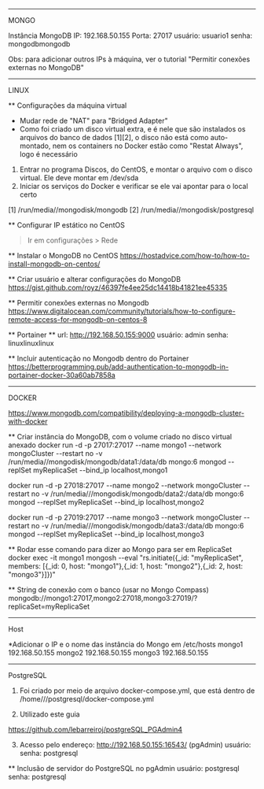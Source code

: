 ****
MONGO

Instância MongoDB
IP: 192.168.50.155
Porta: 27017
usuário: usuario1
senha: mongodbmongodb

Obs: para adicionar outros IPs à máquina, ver o tutorial "Permitir conexões externas no MongoDB"

****
LINUX

** Configurações da máquina virtual
- Mudar rede de "NAT" para "Bridged Adapter"
- Como foi criado um disco virtual extra, e é nele que são instalados os arquivos do banco de dados [1][2], o disco não está como auto-montado, nem os containers no Docker estão como "Restat Always", logo é necessário

1) Entrar no programa Discos, do CentOS, e montar o arquivo com o disco virtual. Ele deve montar em /dev/sda
2) Iniciar os serviços do Docker e verificar se ele vai apontar para o local certo

[1] /run/media/<user>/mongodisk/mongodb
[2] /run/media/<user>/mongodisk/postgresql

** Configurar IP estático no CentOS
> Ir em configurações > Rede

** Instalar o MongoDB no CentOS
https://hostadvice.com/how-to/how-to-install-mongodb-on-centos/

** Criar usuário e alterar configurações do MongoDB
https://gist.github.com/royz/46397fe4ee25dc14418b41821ee45335

** Permitir conexões externas no Mongodb
https://www.digitalocean.com/community/tutorials/how-to-configure-remote-access-for-mongodb-on-centos-8



** Portainer **
url: http://192.168.50.155:9000
usuário: admin
senha: linuxlinuxlinux

** Incluir autenticação no Mongodb dentro do Portainer
https://betterprogramming.pub/add-authentication-to-mongodb-in-portainer-docker-30a60ab7858a

****
DOCKER

https://www.mongodb.com/compatibility/deploying-a-mongodb-cluster-with-docker


** Criar instância do MongoDB, com o volume criado no disco virtual anexado
docker run -d -p 27017:27017 --name mongo1 --network mongoCluster --restart no -v /run/media/<user>/mongodisk/mongodb/data1:/data/db mongo:6 mongod --replSet myReplicaSet --bind_ip localhost,mongo1

docker run -d -p 27018:27017 --name mongo2 --network mongoCluster --restart no -v /run/media//<user>/mongodisk/mongodb/data2:/data/db mongo:6 mongod --replSet myReplicaSet --bind_ip localhost,mongo2

docker run -d -p 27019:27017 --name mongo3 --network mongoCluster --restart no -v /run/media//<user>/mongodisk/mongodb/data3:/data/db mongo:6 mongod --replSet myReplicaSet --bind_ip localhost,mongo3

** Rodar esse comando para dizer ao Mongo para ser em ReplicaSet
docker exec -it mongo1 mongosh --eval "rs.initiate({_id: \"myReplicaSet\", members: [{_id: 0, host: \"mongo1\"},{_id: 1, host: \"mongo2\"},{_id: 2, host: \"mongo3\"}]})"

** String de conexão com o banco (usar no Mongo Compass)
mongodb://mongo1:27017,mongo2:27018,mongo3:27019/?replicaSet=myReplicaSet


****
Host

*Adicionar o IP e o nome das instância do Mongo em /etc/hosts
mongo1 192.168.50.155
mongo2 192.168.50.155
mongo3 192.168.50.155


****
PostgreSQL

1) Foi criado por meio de arquivo docker-compose.yml, que está dentro de /home//<user>/postgresql/docker-compose.yml

2) Utilizado este guia

https://github.com/lebarreiroj/postgreSQL_PGAdmin4

3) Acesso pelo endereço: http://192.168.50.155:16543/ (pgAdmin)
usuário: <e-mail>
senha: postgresql

** Inclusão de servidor do PostgreSQL no pgAdmin
usuário: postgresql
senha: postgresql

